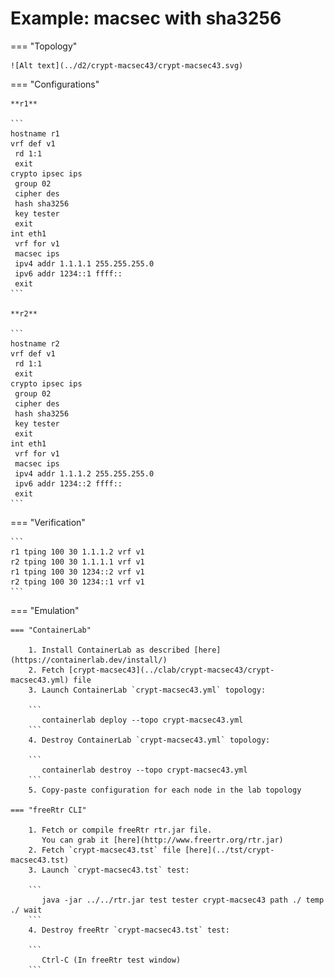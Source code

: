 # Example: macsec with sha3256

=== "Topology"

    ![Alt text](../d2/crypt-macsec43/crypt-macsec43.svg)

=== "Configurations"

    **r1**

    ```
    hostname r1
    vrf def v1
     rd 1:1
     exit
    crypto ipsec ips
     group 02
     cipher des
     hash sha3256
     key tester
     exit
    int eth1
     vrf for v1
     macsec ips
     ipv4 addr 1.1.1.1 255.255.255.0
     ipv6 addr 1234::1 ffff::
     exit
    ```

    **r2**

    ```
    hostname r2
    vrf def v1
     rd 1:1
     exit
    crypto ipsec ips
     group 02
     cipher des
     hash sha3256
     key tester
     exit
    int eth1
     vrf for v1
     macsec ips
     ipv4 addr 1.1.1.2 255.255.255.0
     ipv6 addr 1234::2 ffff::
     exit
    ```

=== "Verification"

    ```
    r1 tping 100 30 1.1.1.2 vrf v1
    r2 tping 100 30 1.1.1.1 vrf v1
    r1 tping 100 30 1234::2 vrf v1
    r2 tping 100 30 1234::1 vrf v1
    ```

=== "Emulation"

    === "ContainerLab"

        1. Install ContainerLab as described [here](https://containerlab.dev/install/)  
        2. Fetch [crypt-macsec43](../clab/crypt-macsec43/crypt-macsec43.yml) file  
        3. Launch ContainerLab `crypt-macsec43.yml` topology:  

        ```
           containerlab deploy --topo crypt-macsec43.yml  
        ```
        4. Destroy ContainerLab `crypt-macsec43.yml` topology:  

        ```
           containerlab destroy --topo crypt-macsec43.yml  
        ```
        5. Copy-paste configuration for each node in the lab topology

    === "freeRtr CLI"

        1. Fetch or compile freeRtr rtr.jar file.  
           You can grab it [here](http://www.freertr.org/rtr.jar)  
        2. Fetch `crypt-macsec43.tst` file [here](../tst/crypt-macsec43.tst)  
        3. Launch `crypt-macsec43.tst` test:  

        ```
           java -jar ../../rtr.jar test tester crypt-macsec43 path ./ temp ./ wait
        ```
        4. Destroy freeRtr `crypt-macsec43.tst` test:  

        ```
           Ctrl-C (In freeRtr test window)
        ```

